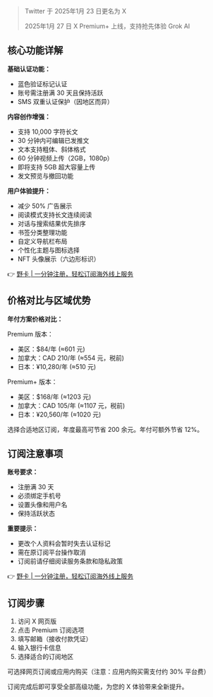 > Twitter 于 2025年1月 23 日更名为 X
> 
> 2025年1月 27 日 X Premium+ 上线，支持抢先体验 Grok AI

## 核心功能详解

**基础认证功能：**

* 蓝色验证标记认证
* 账号需注册满 30 天且保持活跃
* SMS 双重认证保护（因地区而异）

**内容创作增强：**

* 支持 10,000 字符长文
* 30 分钟内可编辑已发推文
* 文本支持粗体、斜体格式
* 60 分钟视频上传（2GB，1080p）
* 即将支持 5GB 超大容量上传
* 发文预览与撤回功能

**用户体验提升：**

* 减少 50% 广告展示
* 阅读模式支持长文连续阅读
* 对话与搜索结果优先排序
* 书签分类整理功能
* 自定义导航栏布局
* 个性化主题与图标选择
* NFT 头像展示（六边形标识）

👉 [野卡 | 一分钟注册，轻松订阅海外线上服务](https://bit.ly/bewildcard)

## 价格对比与区域优势

**年付方案价格对比：**

Premium 版本：
* 美区：$84/年 (≈601 元)
* 加拿大：CAD 210/年 (≈554 元，税前)
* 日本：¥10,280/年 (≈510 元)

Premium+ 版本：
* 美区：$168/年 (≈1203 元)
* 加拿大：CAD 105/年 (≈1107 元，税前)
* 日本：¥20,560/年 (≈1020 元)

选择合适地区订阅，年度最高可节省 200 余元。年付可额外节省 12%。

## 订阅注意事项

**账号要求：**
* 注册满 30 天
* 必须绑定手机号
* 设置头像和用户名
* 保持活跃状态

**重要提示：**
* 更改个人资料会暂时失去认证标记
* 需在原订阅平台操作取消
* 订阅前请仔细阅读服务条款和隐私政策

👉 [野卡 | 一分钟注册，轻松订阅海外线上服务](https://bit.ly/bewildcard)

## 订阅步骤

1. 访问 X 网页版
2. 点击 Premium 订阅选项
3. 填写邮箱（接收付款凭证）
4. 输入银行卡信息
5. 选择适合的订阅地区

可选择网页订阅或应用内购买（注意：应用内购买需支付约 30% 平台费）

订阅完成后即可享受全部高级功能，为您的 X 体验带来全新提升。